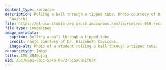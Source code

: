 ```yaml
---
content_type: resource
description: Rolling a ball through a tipped tube. Photo courtesy of Dr. Elizabeth
  Cavicchi.
file: https://ol-ocw-studio-app-qa.s3.amazonaws.com/courses/ec-050-recreate-experiments-from-history-inform-the-future-from-the-past-galileo-january-iap-2010/26c788e10b6c5a460a72b15a08b1f034_IMG_3849.jpg
file_type: image/jpeg
image_metadata:
  caption: Rolling a ball through a tipped tube.
  credit: Photo courtesy of Dr. Elizabeth Cavicchi.
  image-alt: Photo of a student rolling a ball through a tipped tube.
resourcetype: Image
title: IMG_3849.jpg
uid: 26c788e1-0b6c-5a46-0a72-b15a08b1f034
---
```

